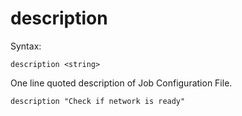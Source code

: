 # description
Syntax:
```
description <string>
```
One line quoted description of Job Configuration File.

```
description "Check if network is ready"
```
